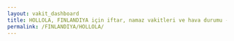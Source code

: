 ```yaml
---
layout: vakit_dashboard
title: HOLLOLA, FINLANDIYA için iftar, namaz vakitleri ve hava durumu - ilçe/eyalet seç
permalink: /FINLANDIYA/HOLLOLA/
---
```


<script type="text/javascript">
  var GLOBAL_COUNTRY = 'FINLANDIYA';
  var GLOBAL_CITY = 'HOLLOLA';
  var GLOBAL_STATE = '';
  var lat = 72;
  var lon = 21;
</script>
